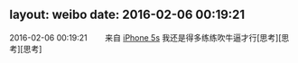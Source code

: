 layout: weibo
date: 2016-02-06 00:19:21
---
<meta name="referrer" content="no-referrer" />

2016-02-06 00:19:21  &nbsp;&nbsp;&nbsp;&nbsp;&nbsp;&nbsp; 来自 <a href="sinaweibo://customweibosource" rel="nofollow">iPhone 5s</a>
我还是得多练练吹牛逼才行[思考][思考][思考] ​​​
